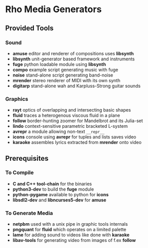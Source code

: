# Rho Media Generators

## Provided Tools

### Sound

* **amuse** editor and renderer of compositions uses **libsynth**
* **libsynth** unit-generator based framework and instruments
* **fuge** python loadable module using **libsynth**
* **compo** example script generating music with fuge
* **noise** stand-alone script generating band-noise
* **mrender** stereo renderer of MIDI with its own synth
* **digitarp** stand-alone wah and Karpluss-Strong guitar sounds

### Graphics

* **rayt** optics of overlapping and intersecting basic shapes
* **fluid** traces a heterogenous viscous fluid in a plane
* **follow** border-hunting zoomer for Mandelbrot and its Julia-set
* **lindo** context-sensitive parametric bracketed L-system
* **avrepr** a module allowing non-text ``__repr__``
* **icons** console using **avrepr** for tuples and lists saves video
* **karaoke** assembles lyrics extracted from **mrender** onto video

## Prerequisites

### To Compile

* **C and C++ tool-chain** for the binaries
* **python3-dev** to build the **fuge** module
* **python-pygame** available to python for **icons**
* **libsdl2-dev** and **libncurses5-dev** for **amuse**

### To Generate Media

* **netpbm** used with a unix pipe in graphic tools internals
* **pngquant** for **fluid** which operates on a limited palette
* **lame** for adding sound to videos like done with **karaoke**
* **libav-tools** for generating video from images of f.ex  **follow**
